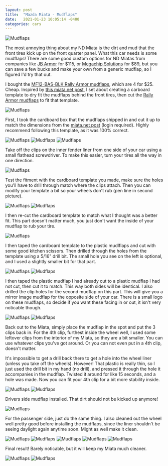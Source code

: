 ```yaml
---
layout: post
title:  "Mazda Miata - Mudflaps"
date:   2021-01-23 10:05:14 -0400
categories: cars
---
```


![Mudflaps](/images/mudflaps/23.jpg)

The most annoying thing about my ND Miata is the dirt and mud that the front tires kick up on the front quarter panel. What this car needs is some mudflaps! There are some good custom options for ND Miatas from companies like [JB Armor](https://www.jamesbaroneracing.com/shop/index.php?main_page=product_info&cPath=333_366_407_470&products_id=988&fbclid=IwAR26syZfIKyJYyDGiEG3k0QD7_x-uPad5YtfjFZ-YMbeTNvX11FoXJTFl88) for $115, or [Megachip Solutions](https://megachipusa.com/products/nd-mazda-miata-chip-guards?variant=35548669509797) for $89, but you can save a few bucks and make your own from a generic mudflap, so I figured I'd try that out. 

I bought the [MF12-BAS-BLK Rally Armor mudflaps](https://amzn.to/3sNNtlP), which are 4 for $25. Cheap. Inspired by [this miata.net post](https://forum.miata.net/vb/showthread.php?t=678967), I set about creating a carboard template to dry fit the mudflaps behind the front tires, then cut the [Rally Armor mudflaps](https://amzn.to/3sNNtlP) to fit that template. 

![Mudflaps](/images/mudflaps/1.jpg)

First, I took the cardboard box that the mudflaps shipped in and cut it up to match the dimensions from the [miata.net post]((https://forum.miata.net/vb/showthread.php?t=678967)) (login required). Highly recommend following this template, as it was 100% correct. 

![Mudflaps](/images/mudflaps/2.jpg)
![Mudflaps](/images/mudflaps/3.jpg)
![Mudflaps](/images/mudflaps/4.jpg)

Take off the clips on the inner fender liner from one side of your car using a small flathead screwdriver. To make this easier, turn your tires all the way in one direction. 

![Mudflaps](/images/mudflaps/5.jpg)

Test the fitment with the cardboard template you made, make sure the holes you'll have to drill through match where the clips attach. Then you can modify your template a bit so your wheels don't rub (pen line in second picture). 

![Mudflaps](/images/mudflaps/6.jpg)
![Mudflaps](/images/mudflaps/7.jpg)

I then re-cut the cardboard template to match what I thought was a better fit. This part doesn't matter much, you just don't want the inside of your mudflap to rub your tire. 

![Mudflaps](/images/mudflaps/8.jpg)

I then taped the cardboard template to the plastic mudlflaps and cut with some good kitchen scissors. Then drilled through the holes from the template using a 5/16" drill bit. The small hole you see on the left is optional, and I used a slightly smaller bit for that part.

![Mudflaps](/images/mudflaps/9.jpg)
![Mudflaps](/images/mudflaps/10.jpg)

I then taped the plastic mudflap I had already cut to a plastic mudflap I had not cut, then cut it to match. This way both sides will be identical. I also drilled the clip holes for the second mudflap on this part. This will give you a mirror image mudflap for the opposite side of your car. There is a small logo on these mudflaps, so decide if you want these facing in or out, it isn't very noticable though. 

![Mudflaps](/images/mudflaps/11.jpg)
![Mudflaps](/images/mudflaps/12.jpg)

Back out to the Miata, simply place the mudflap in the spot and put the 3 clips back in. For the 4th clip, furthest inside the wheel well, I used some leftover clips from the interior of my Miata, so they are a bit smaller. You can use whatever clips you've got around. Or you can not even put in a 4th clip, doesn't matter.
 
It's impossible to get a drill back there to get a hole into the wheel liner (unless you take off the wheels). However! That plastic is really thin, so I just used the drill bit in my hand (no drill), and pressed it through the hole it accompanies in the mudflap. Twisted it around for like 15 seconds, and a hole was made. Now you can fit your 4th clip for a bit more stability inside. 

![Mudflaps](/images/mudflaps/13.jpg)
![Mudflaps](/images/mudflaps/14.jpg)

Drivers side mudflap installed. That dirt should not be kicked up anymore!

![Mudflaps](/images/mudflaps/15.jpg)

For the passenger side, just do the same thing. I also cleaned out the wheel well pretty good before installing the mudflaps, since the liner shouldn't be seeing daylight again anytime soon. Might as well make it clean. 

![Mudflaps](/images/mudflaps/16.jpg)
![Mudflaps](/images/mudflaps/17.jpg)
![Mudflaps](/images/mudflaps/18.jpg)
![Mudflaps](/images/mudflaps/19.jpg)
![Mudflaps](/images/mudflaps/21.jpg)

Final result! Barely noticable, but it will keep my Miata much cleaner. 

![Mudflaps](/images/mudflaps/22.jpg)
![Mudflaps](/images/mudflaps/23.jpg)

